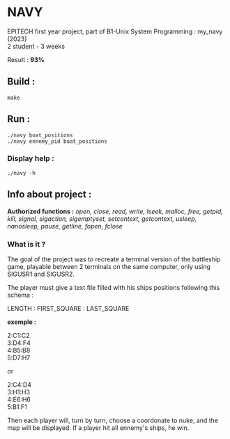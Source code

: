 # NAVY
EPITECH first year project, part of B1-Unix System Programming : my_navy (2023)                                  
2 student - 3 weeks 

Result : **93%**

## Build :
`make`

## Run : 
`./navy boat_positions`                            
`./navy ennemy_pid boat_positions`

### Display help :
`./navy -h`

## Info about project :

**Authorized functions :** 
     *open, close, read, write, lseek, malloc, free, getpid, kill, signal,
    sigaction, sigemptyset, setcontext, getcontext, usleep, nanosleep, pause, getline, fopen,
    fclose*

### What is it ?

The goal of the project was to recreate a terminal version of the battleship game, playable between 2 terminals on the same computer, only using SIGUSR1 and SIGUSR2.

The player must give a text file filled with his ships positions following this schema :

LENGTH : FIRST_SQUARE : LAST_SQUARE

**exemple :**

2:C1:C2                                                                   
3:D4:F4                                                                               
4:B5:B8                                            
5:D7:H7                                                       

or

2:C4:D4                                          
3:H1:H3                                            
4:E6:H6                                          
5:B1:F1                                    

Then each player will, turn by turn, choose a coordonate to nuke, and the map will be displayed.
If a player hit all ennemy's ships, he win.
